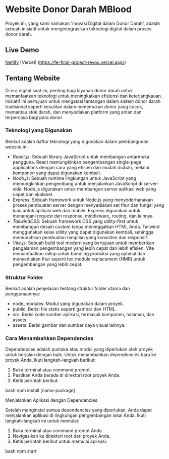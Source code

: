 # Website Donor Darah MBlood

Proyek ini, yang kami namakan 'Inovasi Digital dalam Donor Darah', adalah sebuah inisiatif untuk mengintegrasikan teknologi digital dalam proses donor darah.

## Live Demo

 [Netlify](https://tubular-pothos-13218a.netlify.app)
 [Vercel] (https://fe-final-project-revou.vercel.app/)

## Tentang Website

Di era digital saat ini, penting bagi layanan donor darah untuk memanfaatkan teknologi untuk meningkatkan efisiensi dan keterjangkauan. Inisiatif ini bertujuan untuk mengatasi tantangan dalam sistem donor darah tradisional seperti kesulitan dalam menemukan donor yang cocok, memantau stok darah, dan menyediakan platform yang aman dan terpercaya bagi para donor.

### Teknologi yang Digunakan

Berikut adalah daftar teknologi yang digunakan dalam pembangunan website ini:

- *React.js*: Sebuah library JavaScript untuk membangun antarmuka pengguna. React memungkinkan pengembangan single-page applications dengan cara yang efisien dan mudah diubah, melalui komponen yang dapat digunakan kembali.
- *Node.js*: Sebuah runtime lingkungan untuk JavaScript yang memungkinkan pengembang untuk menjalankan JavaScript di server-side. Node.js digunakan untuk membangun server aplikasi web yang cepat dan skalabel.
- *Express*: Sebuah framework untuk Node.js yang menyederhanakan proses pembuatan server dengan menyediakan set fitur dan fungsi yang luas untuk aplikasi web dan mobile. Express digunakan untuk menangani request dan response, middleware, routing, dan lainnya.
- *TailwindCSS*: Sebuah framework CSS yang utility-first untuk membangun desain custom tanpa meninggalkan HTML Anda. Tailwind menggunakan kelas utility yang dapat digunakan kembali, sehingga memudahkan pembuatan tampilan yang konsisten dan responsif.
- *Vite.js*: Sebuah build tool modern yang bertujuan untuk memberikan pengalaman pengembangan yang lebih cepat dan lebih efisien. Vite memanfaatkan rollup untuk bundling produksi yang optimal dan menyediakan fitur seperti hot module replacement (HMR) untuk pengembangan yang lebih cepat.

### Struktur Folder

Berikut adalah penjelasan tentang struktur folder utama dan penggunaannya:

- node_modules: Modul yang digunakan dalam proyek.
- public: Berisi file statis seperti gambar dan HTML.
- src: Berisi kode sumber aplikasi, termasuk komponen, halaman, dan assets.
- assets: Berisi gambar dan sumber daya visual lainnya.

### Cara Menambahkan Dependencies

Dependencies adalah pustaka atau modul yang diperlukan oleh proyek untuk berjalan dengan baik. Untuk menambahkan dependencies baru ke proyek Anda, ikuti langkah-langkah berikut:

1. Buka terminal atau command prompt.
2. Pastikan Anda berada di direktori root proyek Anda.
3. Ketik perintah berikut:

bash
npm install [nama-package]

Menjalankan Aplikasi dengan Dependencies

Setelah menginstal semua dependencies yang diperlukan, Anda dapat menjalankan aplikasi di lingkungan pengembangan lokal Anda. Ikuti langkah-langkah ini untuk memulai:

1. Buka terminal atau command prompt Anda.
2. Navigasikan ke direktori root dari proyek Anda.
3. Ketik perintah berikut untuk memulai aplikasi:

bash
npm start